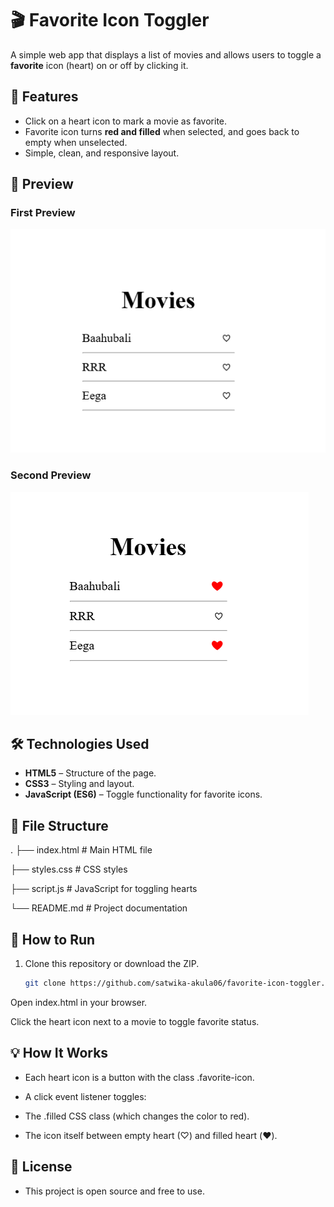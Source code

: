 # 🎬 Favorite Icon Toggler
A simple web app that displays a list of movies and allows users to toggle a **favorite** icon (heart) on or off by clicking it.  

## 📌 Features
- Click on a heart icon to mark a movie as favorite.
- Favorite icon turns **red and filled** when selected, and goes back to empty when unselected.
- Simple, clean, and responsive layout.

## 📸 Preview

### First Preview
![Preview 1](images/preview.png)

### Second Preview
![Preview 2](images/preview2.png)

## 🛠 Technologies Used
- **HTML5** – Structure of the page.
- **CSS3** – Styling and layout.
- **JavaScript (ES6)** – Toggle functionality for favorite icons.

## 📂 File Structure
.
├── index.html # Main HTML file

├── styles.css # CSS styles

├── script.js # JavaScript for toggling hearts

└── README.md # Project documentation


## 🚀 How to Run
1. Clone this repository or download the ZIP.
   ```bash
   git clone https://github.com/satwika-akula06/favorite-icon-toggler.git
Open index.html in your browser.

Click the heart icon next to a movie to toggle favorite status.

## 💡 How It Works
- Each heart icon is a button with the class .favorite-icon.

- A click event listener toggles:

- The .filled CSS class (which changes the color to red).

- The icon itself between empty heart (♡) and filled heart (❤️).


## 📜 License
- This project is open source and free to use.